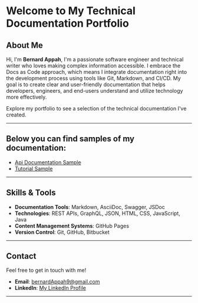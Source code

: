 # Welcome to My Technical Documentation Portfolio

## About Me
Hi, I'm **Bernard Appah**,  I'm a passionate software engineer and technical writer who loves making complex information accessible. 
I embrace the Docs as Code approach, which means I integrate documentation right into the development process using tools 
like Git, Markdown, and CI/CD. My goal is to create clear and user-friendly documentation that helps developers, engineers,
and end-users understand and utilize technology more effectively.


Explore my portfolio to see a selection of the technical documentation I've created.

---


## Below you can find samples of my documentation:
- [Api Documentation Sample](RecipeApi.md)
- [Tutorial Sample](SettingGradle.md)

---

## Skills & Tools
- **Documentation Tools**: Markdown, AsciiDoc, Swagger, JSDoc
- **Technologies**: REST APIs, GraphQL, JSON, HTML, CSS, JavaScript, Java
- **Content Management Systems**: GitHub Pages
- **Version Control**: Git, GitHub, Bitbucket

---

## Contact
Feel free to get in touch with me!

- **Email**: bernardAppah9@gmail.com
- **LinkedIn**: [My LinkedIn Profile](https://www.linkedin.com/in/bernard-appah-18a097ba/)

---